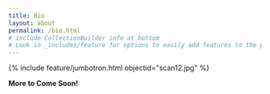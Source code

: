 ```yaml
---
title: Bio
layout: about
permalink: /bio.html
# include CollectionBuilder info at bottom
# Look in _includes/feature for options to easily add features to the page
---
```


{% include feature/jumbotron.html objectid="scan12.jpg" %} 

**More to Come Soon!**